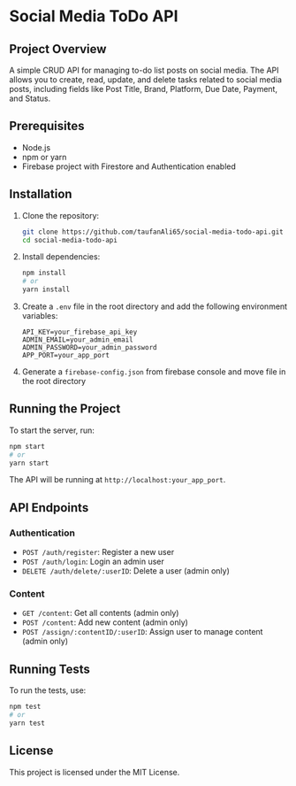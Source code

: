 # Social Media ToDo API


## Project Overview

A simple CRUD API for managing to-do list posts on social media. The API allows you to create, read, update, and delete tasks related to social media posts, including fields like Post Title, Brand, Platform, Due Date, Payment, and Status.

## Prerequisites

- Node.js
- npm or yarn
- Firebase project with Firestore and Authentication enabled

## Installation

1. Clone the repository:
    ```sh
    git clone https://github.com/taufanAli65/social-media-todo-api.git
    cd social-media-todo-api
    ```

2. Install dependencies:
    ```sh
    npm install
    # or
    yarn install
    ```

3. Create a `.env` file in the root directory and add the following environment variables:
    ```env
    API_KEY=your_firebase_api_key
    ADMIN_EMAIL=your_admin_email
    ADMIN_PASSWORD=your_admin_password
    APP_PORT=your_app_port
    ```

4. Generate a `firebase-config.json` from firebase console and move file in the root directory

## Running the Project

To start the server, run:
```sh
npm start
# or
yarn start
```

The API will be running at `http://localhost:your_app_port`.

## API Endpoints

### Authentication

- `POST /auth/register`: Register a new user
- `POST /auth/login`: Login an admin user
- `DELETE /auth/delete/:userID`: Delete a user (admin only)

### Content

- `GET /content`: Get all contents (admin only)
- `POST /content`: Add new content (admin only)
- `POST /assign/:contentID/:userID`: Assign user to manage content (admin only)

## Running Tests

To run the tests, use:
```sh
npm test
# or
yarn test
```

## License

This project is licensed under the MIT License.
